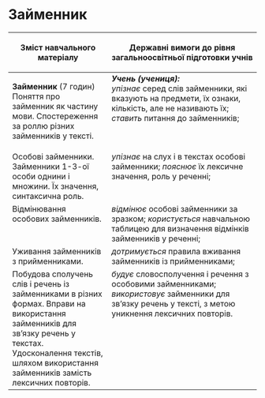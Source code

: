 # Займенник    
<table>
<thead>
  <tr>
    <th width="40%" align="center"><p>Зміст навчального матеріалу</p></td>
    <th width="60%" align="center"><p>Державні вимоги до рівня загальноосвітньої підготовки учнів</p></td>
  </tr>
</thead>
<tbody>
  <tr>
    <td width="40%" style="vertical-align:top !important;">
    <p><b>Займенник</b> (7 годин)<br>
Поняття про займенник як частину мови. Спостереження за роллю різних займенників у тексті.</td>
    <td width="60%" style="vertical-align:top !important;">
<i><b>Учень (учениця):</b></i><br>
<i>упізнає</i> серед слів займенники, які вказують на предмети, їх ознаки, кількість, але не називають їх; <i>ставить</i> питання до займенників;</td>
  </tr>
  <tr>
    <td width="40%" style="vertical-align:top !important;">
Особові займенники. <br>
Займенники 1-3-ої особи однини і множини. Їх значення, синтаксична роль. <br>
</td>
    <td width="60%" style="vertical-align:top !important;">
<i>упізнає</i> на слух і в текстах особові займенники; <i>пояснює</i> їх лексичне значення, роль у реченні;</td>
  </tr>
  <tr>
    <td width="40%" style="vertical-align:top !important;">
Відмінювання особових займенників.</td>
    <td width="60%" style="vertical-align:top !important;">
<i>відмінює</i> особові займенники за зразком; <i>користується</i> навчальною таблицею для визначення відмінків займенників у реченні;</td>
  </tr>
  <tr>
    <td width="40%" style="vertical-align:top !important;">
Уживання займенників з прийменниками.</td>
    <td width="60%" style="vertical-align:top !important;">
<i>дотримується</i> правила вживання займенників із прийменниками;</td>
  </tr>
  <tr>
    <td width="40%" style="vertical-align:top !important;">
Побудова сполучень слів і речень із займенниками в різних формах. Вправи на використання займенників для зв’язку речень у текстах. Удосконалення текстів, шляхом використання займенників замість лексичних повторів.</td>
    <td width="60%" style="vertical-align:top !important;">
<i>будує</i> словосполучення і речення з особовими займенниками; <i>використовує</i> займенники для зв’язку речень у тексті, з метою уникнення лексичних повторів.</td>
  </tr>
</tbody>
</table>